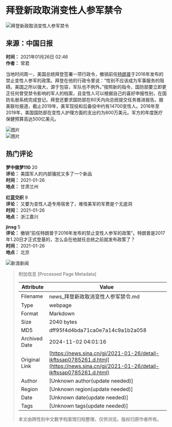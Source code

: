 # 拜登新政取消变性人参军禁令

![拜登新政取消变性人参军禁令](//n.sinaimg.cn/sinakd10200/360/w180h180/20221208/5488-f44788ac472043e856889cad813b4a5a.jpg)

## 来源：中国日报

**时间：** 2021年01月26日 02:46  
**作者：** 常君  

当地时间周一，美国总统拜登签署一项行政令，撤销前任[特朗普](https://news.sina.cn/news_zt/keyword.d.html?vt=4&k=%E7%89%B9%E6%9C%97%E6%99%AE)于2016年发布的禁止变性人参军的政策。拜登在他的行政令里说：“性别不应该成为军事服务的阻碍。美国之所以强大，源于包容，军队也不例外。”按照新的指令，国防部要立即更正任何曾受禁令影响的军人的档案，且变性人可以根据自己的喜好申报性别，在国防名册系统完成登记。拜登还要求国防部在60天内向总统提交任务推进报告。据美联社报道，截止2019年，美军现役和后备役中约有14700变性人。2016年至2019年，美国国防部在变性人护理方面的支出约为800万美元。军方的年度医疗保健预算高达500亿美元。

![图片](//k.sinaimg.cn/n/front20210126ac/202/w641h361/20210126/9822-kicwvzq4594540.jpg/w700d1q75cms.jpg?by=cms_fixed_width)  
![图片](//k.sinaimg.cn/n/news/transform/150/w550h400/20210126/53f9-kicwvzq4594278.jpg/w700d1q75cms.jpg?by=cms_fixed_width)

## 热门评论

**梦中做梦110** 20  
**评论：** 美国军人的内部骚扰又多了一个新品  
**时间：** 2021-01-26  
**地点：** 甘肃兰州  

**红蓝交织** 9  
**评论：** 又要为变性人造专用宿舍了，难怪美军的军费是个无底洞  
**时间：** 2021-01-26  
**地点：** 浙江嘉兴  

**jinsg** 5  
**评论：** 撤销“前任特朗普于2016年发布的禁止变性人参军的政策”。特朗普是2017年1.20日才正式登基的，怎么会在他就任总统之前就发布政策了？  
**时间：** 2021-01-26  
**地点：** 北京  

![新浪新闻](https://n.sinaimg.cn/default/80905340/20200331/sinalogo.png)

> 附加信息 [Processed Page Metadata]
>
> | Attribute       | Value                                  |
> |-----------------|----------------------------------------|
> | Filename        | news_拜登新政取消变性人参军禁令.md                             |
> | Type            | webpage                                 |
> | Format          | Markdown                               |
> | Size            | 2040 bytes                           |
> | MD5             | dff95f4d4bda71ca0e7a14c9a1b2a058                                  |
> | Archived Date   | 2024-11-02 04:01:16                             |
> | Original Link   | [https://news.sina.cn/gj/2021-01-26/detail-ikftssap0785261.d.html](https://news.sina.cn/gj/2021-01-26/detail-ikftssap0785261.d.html)                         |
> | Author          | [Unknown author(update needed)]                              |
> | Region          | [Unknown region(update needed)]                              |
> | Date            | [Unknown date(update needed)]                                 |
> | Tags            | [Unknown tags(update needed)]                                 |
>
> 本文由跨性别中文数字档案馆归档整理，仅供浏览。版权归原作者所有。
>